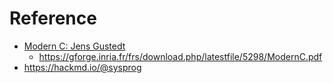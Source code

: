 # Reference

* [Modern C: Jens Gustedt](https://modernc.gforge.inria.fr/)
    * https://gforge.inria.fr/frs/download.php/latestfile/5298/ModernC.pdf
* https://hackmd.io/@sysprog
